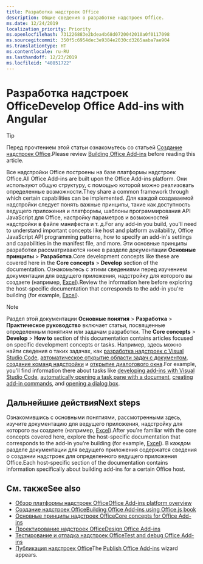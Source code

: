 ```yaml
---
title: Разработка надстроек Office
description: Общие сведения о разработке надстроек Office.
ms.date: 12/24/2019
localization_priority: Priority
ms.openlocfilehash: 731226883e2bdea4b68d0720042010a0f0117098
ms.sourcegitcommit: 350f5c6954dec3e9384e2030cd3265aaba7ae904
ms.translationtype: HT
ms.contentlocale: ru-RU
ms.lasthandoff: 12/23/2019
ms.locfileid: "40851722"
---
```

# <a name="develop-office-add-ins"></a><span data-ttu-id="e596a-103">Разработка надстроек Office</span><span class="sxs-lookup"><span data-stu-id="e596a-103">Develop Office Add-ins with Angular</span></span>

> [!TIP]
> <span data-ttu-id="e596a-104">Перед прочтением этой статьи ознакомьтесь со статьей [Создание надстроек Office](../overview/office-add-ins-fundamentals.md).</span><span class="sxs-lookup"><span data-stu-id="e596a-104">Please review [Building Office Add-ins](../overview/office-add-ins-fundamentals.md) before reading this article.</span></span>

<span data-ttu-id="e596a-105">Все надстройки Office построены на базе платформы надстроек Office.</span><span class="sxs-lookup"><span data-stu-id="e596a-105">All Office Add-ins are built upon the Office Add-ins platform.</span></span> <span data-ttu-id="e596a-106">Они используют общую структуру, с помощью которой можно реализовать определенные возможности.</span><span class="sxs-lookup"><span data-stu-id="e596a-106">They share a common framework through which certain capabilities can be implemented.</span></span> <span data-ttu-id="e596a-107">Для каждой создаваемой надстройки следует понять важные принципы, такие как доступность ведущего приложения и платформы, шаблоны программирования API JavaScript для Office, настройку параметров и возможностей надстройки в файле манифеста и т. д.</span><span class="sxs-lookup"><span data-stu-id="e596a-107">For any add-in you build, you'll need to understand important concepts like host and platform availability, Office JavaScript API programming patterns, how to specify an add-in's settings and capabilities in the manifest file, and more.</span></span> <span data-ttu-id="e596a-108">Эти основные принципы разработки рассматриваются ниже в разделе документации **Основные принципы** > **Разработка**.</span><span class="sxs-lookup"><span data-stu-id="e596a-108">Core development concepts like these are covered here in the **Core concepts** > **Develop** section of the documentation.</span></span> <span data-ttu-id="e596a-109">Ознакомьтесь с этими сведениями перед изучением документации для ведущего приложения, надстройку для которого вы создаете (например, [Excel](../excel/index.md)).</span><span class="sxs-lookup"><span data-stu-id="e596a-109">Review the information here before exploring the host-specific documentation that corresponds to the add-in you're building (for example, [Excel](../excel/index.md)).</span></span>

> [!NOTE]
> <span data-ttu-id="e596a-110">Раздел этой документации **Основные понятия** > **Разработка** > **Практическое руководство** включает статьи, посвященные определенным понятиям или задачам разработки.  </span><span class="sxs-lookup"><span data-stu-id="e596a-110">The **Core concepts** > **Develop** > **How to** section of this documentation contains articles focused on specific development concepts or tasks.</span></span> <span data-ttu-id="e596a-111">Например, здесь можно найти сведения о таких задачах, как [разработка надстроек с Visual Studio Code](develop-add-ins-vscode.md), [автоматическое открытие области задач с документом](automatically-open-a-task-pane-with-a-document.md), [создание команд надстройки](create-addin-commands.md) и [открытие диалогового окна](dialog-api-in-office-add-ins.md).</span><span class="sxs-lookup"><span data-stu-id="e596a-111">For example, you'll find information there about tasks like [developing add-ins with Visual Studio Code](develop-add-ins-vscode.md), [automatically opening a task pane with a document](automatically-open-a-task-pane-with-a-document.md), [creating add-in commands](create-addin-commands.md), and [opening a dialog box](dialog-api-in-office-add-ins.md).</span></span>

## <a name="next-steps"></a><span data-ttu-id="e596a-112">Дальнейшие действия</span><span class="sxs-lookup"><span data-stu-id="e596a-112">Next steps</span></span>

<span data-ttu-id="e596a-113">Ознакомившись с основными понятиями, рассмотренными здесь, изучите документацию для ведущего приложения, надстройку для которого вы создаете (например, [Excel](../excel/index.md)).</span><span class="sxs-lookup"><span data-stu-id="e596a-113">After you're familiar with the core concepts covered here, explore the host-specific documentation that corresponds to the add-in you're building (for example, [Excel](../excel/index.md)).</span></span> <span data-ttu-id="e596a-114">В каждом разделе документации для ведущего приложения содержатся сведения о создании надстроек для определенного ведущего приложения Office.</span><span class="sxs-lookup"><span data-stu-id="e596a-114">Each host-specific section of the documentation contains information specifically about building add-ins for a certain Office host.</span></span>

## <a name="see-also"></a><span data-ttu-id="e596a-115">См. также</span><span class="sxs-lookup"><span data-stu-id="e596a-115">See also</span></span>

- [<span data-ttu-id="e596a-116">Обзор платформы надстроек Office</span><span class="sxs-lookup"><span data-stu-id="e596a-116">Office Add-ins platform overview</span></span>](../overview/office-add-ins.md)
- [<span data-ttu-id="e596a-117">Создание надстроек Office</span><span class="sxs-lookup"><span data-stu-id="e596a-117">Building Office Add-ins using Office.js book</span></span>](../overview/office-add-ins-fundamentals.md)
- [<span data-ttu-id="e596a-118">Основные принципы надстроек Office</span><span class="sxs-lookup"><span data-stu-id="e596a-118">Core concepts for Office Add-ins</span></span>](../overview/core-concepts-office-add-ins.md)
- [<span data-ttu-id="e596a-119">Проектирование надстроек Office</span><span class="sxs-lookup"><span data-stu-id="e596a-119">Design Office Add-ins</span></span>](../design/add-in-design.md)
- [<span data-ttu-id="e596a-120">Тестирование и отладка надстроек Office</span><span class="sxs-lookup"><span data-stu-id="e596a-120">Test and debug Office Add-ins</span></span>](../testing/test-debug-office-add-ins.md)
- <span data-ttu-id="e596a-121">[Публикация надстроек Office](../publish/publish.md)</span><span class="sxs-lookup"><span data-stu-id="e596a-121">The [Publish Office Add-ins](../publish/publish.md) wizard appears.</span></span>